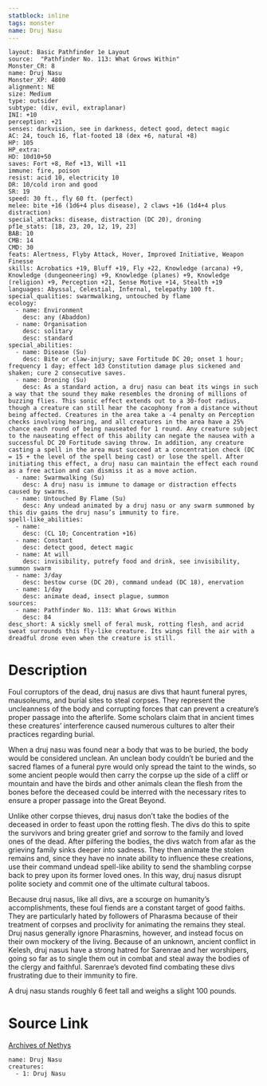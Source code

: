 ```yaml
---
statblock: inline
tags: monster
name: Druj Nasu
---
```

```statblock
layout: Basic Pathfinder 1e Layout
source:  "Pathfinder No. 113: What Grows Within"
Monster_CR: 8
name: Druj Nasu
Monster_XP: 4800
alignment: NE
size: Medium
type: outsider
subtype: (div, evil, extraplanar)
INI: +10
perception: +21
senses: darkvision, see in darkness, detect good, detect magic
AC: 24, touch 16, flat-footed 18 (dex +6, natural +8)
HP: 105
HP_extra: 
HD: 10d10+50
saves: Fort +8, Ref +13, Will +11
immune: fire, poison
resist: acid 10, electricity 10
DR: 10/cold iron and good
SR: 19
speed: 30 ft., fly 60 ft. (perfect)
melee: bite +16 (1d6+4 plus disease), 2 claws +16 (1d4+4 plus distraction)
special_attacks: disease, distraction (DC 20), droning
pf1e_stats: [18, 23, 20, 12, 19, 23]
BAB: 10
CMB: 14
CMD: 30
feats: Alertness, Flyby Attack, Hover, Improved Initiative, Weapon Finesse
skills: Acrobatics +19, Bluff +19, Fly +22, Knowledge (arcana) +9, Knowledge (dungeoneering) +9, Knowledge (planes) +9, Knowledge (religion) +9, Perception +21, Sense Motive +14, Stealth +19
languages: Abyssal, Celestial, Infernal, telepathy 100 ft.
special_qualities: swarmwalking, untouched by flame
ecology:
  - name: Environment
    desc: any (Abaddon)
  - name: Organisation
    desc: solitary
    desc: standard
special_abilities:
  - name: Disease (Su)
    desc: Bite or claw-injury; save Fortitude DC 20; onset 1 hour; frequency 1 day; effect 1d3 Constitution damage plus sickened and shaken; cure 2 consecutive saves.
  - name: Droning (Su)
    desc: As a standard action, a druj nasu can beat its wings in such a way that the sound they make resembles the droning of millions of buzzing flies. This sonic effect extends out to a 30-foot radius, though a creature can still hear the cacophony from a distance without being affected. Creatures in the area take a -4 penalty on Perception checks involving hearing, and all creatures in the area have a 25% chance each round of being nauseated for 1 round. Any creature subject to the nauseating effect of this ability can negate the nausea with a successful DC 20 Fortitude saving throw. In addition, any creature casting a spell in the area must succeed at a concentration check (DC = 15 + the level of the spell being cast) or lose the spell. After initiating this effect, a druj nasu can maintain the effect each round as a free action and can dismiss it as a move action.
  - name: Swarmwalking (Su)
    desc: A druj nasu is immune to damage or distraction effects caused by swarms.
  - name: Untouched By Flame (Su)
    desc: Any undead animated by a druj nasu or any swarm summoned by this div gains the druj nasu’s immunity to fire.
spell-like_abilities:
  - name:
    desc: (CL 10; Concentration +16)
  - name: Constant
    desc: detect good, detect magic
  - name: At will
    desc: invisibility, putrefy food and drink, see invisibility, summon swarm
  - name: 3/day
    desc: bestow curse (DC 20), command undead (DC 18), enervation
  - name: 1/day
    desc: animate dead, insect plague, summon
sources:
  - name: Pathfinder No. 113: What Grows Within
    desc: 84
desc_short: A sickly smell of feral musk, rotting flesh, and acrid sweat surrounds this fly-like creature. Its wings fill the air with a dreadful drone even when the creature is still.
```
# Description
Foul corruptors of the dead, druj nasus are divs that haunt funeral pyres, mausoleums, and burial sites to steal corpses. They represent the uncleanness of the body and corrupting forces that can prevent a creature’s proper passage into the afterlife. Some scholars claim that in ancient times these creatures’ interference caused numerous cultures to alter their practices regarding burial.

When a druj nasu was found near a body that was to be buried, the body would be considered unclean. An unclean body couldn’t be buried and the sacred flames of a funeral pyre would only spread the taint to the winds, so some ancient people would then carry the corpse up the side of a cliff or mountain and have the birds and other animals clean the flesh from the bones before the deceased could be interred with the necessary rites to ensure a proper passage into the Great Beyond.

Unlike other corpse thieves, druj nasus don’t take the bodies of the deceased in order to feast upon the rotting flesh. The divs do this to spite the survivors and bring greater grief and sorrow to the family and loved ones of the dead. After pilfering the bodies, the divs watch from afar as the grieving family sinks deeper into sadness. They then animate the stolen remains and, since they have no innate ability to influence these creations, use their command undead spell-like ability to send the shambling corpse back to prey upon its former loved ones. In this way, druj nasus disrupt polite society and commit one of the ultimate cultural taboos.

Because druj nasus, like all divs, are a scourge on humanity’s accomplishments, these foul fiends are a constant target of good faiths. They are particularly hated by followers of Pharasma because of their treatment of corpses and proclivity for animating the remains they steal. Druj nasus generally ignore Pharasmins, however, and instead focus on their own mockery of the living. Because of an unknown, ancient conflict in Kelesh, druj nasus have a strong hatred for Sarenrae and her worshipers, going so far as to single them out in combat and steal away the bodies of the clergy and faithful. Sarenrae’s devoted find combating these divs frustrating due to their immunity to fire.

A druj nasu stands roughly 6 feet tall and weighs a slight 100 pounds.
# Source Link
[Archives of Nethys](https://aonprd.com/MonsterDisplay.aspx?ItemName=Druj%20Nasu)
```encounter-table
name: Druj Nasu
creatures:
  - 1: Druj Nasu
```
